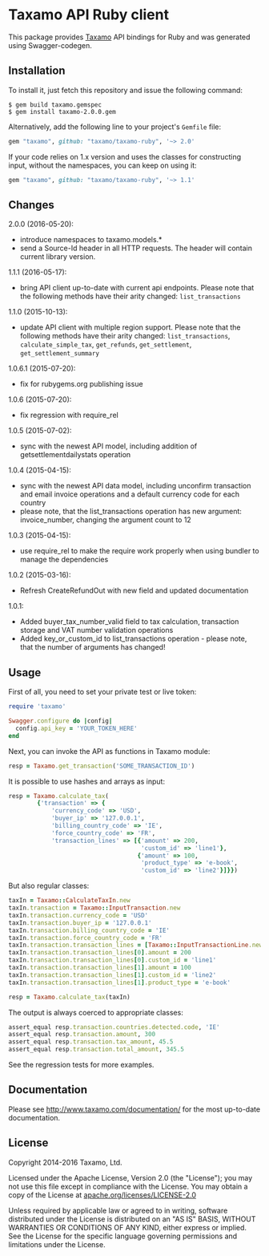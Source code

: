 # Taxamo API Ruby client

This package provides [Taxamo](http://www.taxamo.com) API bindings for Ruby and was generated using Swagger-codegen.

## Installation

To install it, just fetch this repository and issue the following command:

```shell
$ gem build taxamo.gemspec
$ gem install taxamo-2.0.0.gem
```

Alternatively, add the following line to your project's `Gemfile` file:

```ruby
gem "taxamo", github: "taxamo/taxamo-ruby", '~> 2.0'
```

If your code relies on 1.x version and uses the classes for constructing input, without the namespaces, you can keep on using it:

```ruby
gem "taxamo", github: "taxamo/taxamo-ruby", '~> 1.1'
```

## Changes

2.0.0 (2016-05-20):
 * introduce namespaces to taxamo.models.*
 * send a Source-Id header in all HTTP requests. The header will contain current library version.

1.1.1 (2016-05-17):
 * bring API client up-to-date with current api endpoints. Please note that the following methods have their arity changed: `list_transactions`

1.1.0 (2015-10-13):
 * update API client with multiple region support. Please note that the following methods have their arity changed: 
`list_transactions`, `calculate_simple_tax`, `get_refunds`, `get_settlement`, `get_settlement_summary` 
 
1.0.6.1 (2015-07-20):
 * fix for rubygems.org publishing issue  
 
1.0.6 (2015-07-20):
 * fix regression with require_rel

1.0.5 (2015-07-02):
 * sync with the newest API model, including addition of getsettlementdailystats operation
 
1.0.4 (2015-04-15):
 * sync with the newest API data model, including unconfirm transaction and email invoice operations and a default currency code for each country
 * please note, that the list_transactions operation has new argument: invoice_number, changing the argument count to 12

1.0.3 (2015-04-15):
 * use require_rel to make the require work properly when using bundler to manage the dependencies 
 
1.0.2 (2015-03-16):
 * Refresh CreateRefundOut with new field and updated documentation 
 
1.0.1:
 
 * Added buyer_tax_number_valid field to tax calculation, transaction storage and VAT number validation operations
 * Added key_or_custom_id to list_transactions operation - please note, that the number of arguments has changed!

## Usage

First of all, you need to set your private test or live token:

```ruby
require 'taxamo'

Swagger.configure do |config|
  config.api_key = 'YOUR_TOKEN_HERE'
end
```

Next, you can invoke the API as functions in Taxamo module:

```ruby
resp = Taxamo.get_transaction('SOME_TRANSACTION_ID')
```

It is possible to use hashes and arrays as input:

```ruby
resp = Taxamo.calculate_tax(
        {'transaction' => {
            'currency_code' => 'USD',
            'buyer_ip' => '127.0.0.1',
            'billing_country_code' => 'IE',
            'force_country_code' => 'FR',
            'transaction_lines' => [{'amount' => 200,
                                     'custom_id' => 'line1'},
                                    {'amount' => 100,
                                     'product_type' => 'e-book',
                                     'custom_id' => 'line2'}]}})
```

But also regular classes:

```ruby
taxIn = Taxamo::CalculateTaxIn.new
taxIn.transaction = Taxamo::InputTransaction.new
taxIn.transaction.currency_code = 'USD'
taxIn.transaction.buyer_ip = '127.0.0.1'
taxIn.transaction.billing_country_code = 'IE'
taxIn.transaction.force_country_code = 'FR'
taxIn.transaction.transaction_lines = [Taxamo::InputTransactionLine.new, Taxamo::InputTransactionLine.new]
taxIn.transaction.transaction_lines[0].amount = 200
taxIn.transaction.transaction_lines[0].custom_id = 'line1'
taxIn.transaction.transaction_lines[1].amount = 100
taxIn.transaction.transaction_lines[1].custom_id = 'line2'
taxIn.transaction.transaction_lines[1].product_type = 'e-book'

resp = Taxamo.calculate_tax(taxIn)
```

The output is always coerced to appropriate classes:

```ruby
assert_equal resp.transaction.countries.detected.code, 'IE'
assert_equal resp.transaction.amount, 300
assert_equal resp.transaction.tax_amount, 45.5
assert_equal resp.transaction.total_amount, 345.5
```

See the regression tests for more examples.

## Documentation

Please see http://www.taxamo.com/documentation/ for the most up-to-date documentation.

## License

Copyright 2014-2016 Taxamo, Ltd.

Licensed under the Apache License, Version 2.0 (the "License");
you may not use this file except in compliance with the License.
You may obtain a copy of the License at [apache.org/licenses/LICENSE-2.0](http://www.apache.org/licenses/LICENSE-2.0)

Unless required by applicable law or agreed to in writing, software
distributed under the License is distributed on an "AS IS" BASIS,
WITHOUT WARRANTIES OR CONDITIONS OF ANY KIND, either express or implied.
See the License for the specific language governing permissions and
limitations under the License.
